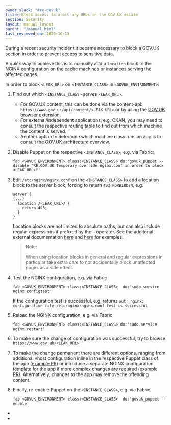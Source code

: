 ```yaml
---
owner_slack: "#re-govuk"
title: Block access to arbitrary URLs in the GOV.UK estate
section: Security 
layout: manual_layout
parent: "/manual.html"
last_reviewed_on: 2020-10-13
---
```

During a recent security incident it became necessary to block a GOV.UK
section in order to prevent access to sensitive data.

A quick way to achieve this is to manually add a `location` block to the NGINX
configuration on the cache machines or instances serving the affected pages.

In order to block `<LEAK_URL>` on `<INSTANCE_CLASS>` in `<GOVUK_ENVIRONMENT>`:

1. Find out which `<INSTANCE_CLASS>` serves `<LEAK_URL>`.

   - For GOV.UK content, this can be done via the content-api: `https://www.gov.uk/api/content/<LEAK_URL>` or by using the
   [GOV.UK browser extension](https://github.com/alphagov/govuk-browser-extension).
   - For external/independent applications, e.g. CKAN, you may need to consult the respective routing table to find out from which machine the content is served.
   - Another option to determine which machine class runs an app is to consult the [GOV.UK architecture overview](https://drive.google.com/a/digital.cabinet-office.gov.uk/file/d/1-O5XIIeDK-Mos_thA_hQODBQ6sYnToWs/view?usp=sharing).

1. Disable Puppet on the respective `<INSTANCE_CLASS>`, e.g. via Fabric:

   ```
   fab <GOVUK_ENVIRONMENT> class:<INSTANCE_CLASS> do:'govuk_puppet --disable "RE:GOV.UK Temporary override nginx.conf in order to block <LEAK_URL>"'
   ```

1. Edit `/etc/nginx/nginx.conf` on the `<INSTANCE_CLASS>` to add a location block
   to the server block, forcing to return `403 FORBIDDEN`, e.g.

   ```
   server {
   (...)
     location /<LEAK_URL>/ {
       return 403;
     }
   }
   ```

   Location blocks are not limited to absolute paths, but can also include regular expressions if prefixed by the `~` operator.
   See the additonal external documentation [here][Digital ocean] and [here][Linode] for examples.
   > Note:
   >
   > When using location blocks in general and regular expressions in particular
   > take extra care to not accidentally block unaffected pages as a side effect.
1. Test the NGINX configuration, e.g. via Fabric

   ```
   fab <GOVUK_ENVIRONMENT> class:<INSTANCE_CLASS>  do:'sudo service nginx configtest'
   ```

   If the configuration test is successful, e.g. returns `out: nginx: configuration file /etc/nginx/nginx.conf test is successful`

1. Reload the NGINX configuration, e.g. via Fabric

   ```
   fab <GOVUK_ENVIRONMENT> class:<INSTANCE_CLASS> do:'sudo service nginx restart'
   ```

1. To make sure the change of configuration was successful, try to browse `https://www.gov.uk/<LEAK_URL>`

1. To make the change permanent there are different options, ranging from additional vhost configuration inline in the respective
   Puppet class of the app ([example PR](https://github.com/alphagov/govuk-puppet/pull/9447))
   or introduce a separate NGINX configuration template for the app if more complex
   changes are required ([example PR](https://github.com/alphagov/govuk-puppet/pull/9485)).
   Alternatively, changes to the app may remove the offending content.
1. Finally, re-enable Puppet on the `<INSTANCE_CLASS>`, e.g. via Fabric:

   ```
   fab <GOVUK_ENVIRONMENT> class:<INSTANCE_CLASS>  do:'govuk_puppet --enable'
   ```

- [Digital ocean]: https://www.digitalocean.com/community/tutorials/understanding-nginx-server-and-location-block-selection-algorithms
- [Linode]: https://www.linode.com/docs/web-servers/nginx/how-to-configure-nginx/#location-blocks
